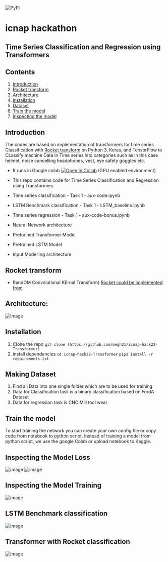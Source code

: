 

<p>
<img alt="PyPI" src="https://img.shields.io/badge/21-success-brightgreen">  
</p>

# icnap hackathon
##  Time Series Classification and Regression using Transformers


## Contents
1. [Introduction](#introduction)
2. [Rocket transform](#Rocket-transform)
3. [Architecture](#Architecture)
4. [Installation](#Installation)
5. [Dataset](#making-dataset)
6. [Train the model](#train-the-model)
7. [Inspecting the model](#inspecting-the-model)


## Introduction
The codes are based on implementation of transformers for time series Classification with [Rocket transform](https://arxiv.org/abs/2012.08791) on Python 3, Keras, and TensorFlow to CLassify machine Data in Time series into categories such as in this case helmet, noise cancelling headphones, vest, eye safety goggles etc.

- It runs in Google colab [![Open In Collab](https://colab.research.google.com/assets/colab-badge.svg)](https://colab.research.google.com/github/megh21/icnap-hack-22-Transformer) (GPU enabled environment) 

- This repo contains code for Time Series Classification and Regression using Transformers
- Time series classification - Task 1 - aux-code.ipynb
- LSTM Benchmark classification - Task 1 - LSTM_baseline.ipynb
- Time series regression - Task 1 - aux-code-bonus.ipynb
- Neural Network architecture
- Pretrained Transformer Model
- Pretrained LSTM Model
- Input Modelling architecture 

## Rocket transform
- RandOM Convolutional KErnal Transform) [Rocket could be implemented from](https://www.sktime.org/en/stable/api_reference/auto_generated/sktime.transformations.panel.rocket.MiniRocket.html)


## Architecture:
![image](https://user-images.githubusercontent.com/73994639/175145002-87d77094-fa80-45b6-8fc6-4f21182f6412.png)



## Installation
 1. Clone the repo `git clone (https://github.com/megh21/icnap-hack22-Transformer)`
 2. install dependencies
	  `cd icnap-hack22-Transformer`
	  `pip3 install -r requirements.txt` 


## Making Dataset

1. Find all Data into one single folder which are to be used for training
2. Data for Classification task is a binary classification based on FordA Dataset
3. Data for regression task is CNC Mill tool wear

## Train the model


To start training the network you can create your own config file or copy code from notebook to python script.
Instead of training a model from python script, we use the google Colab or upload notebook to Kaggle. 
    
## Inspecting the Model Loss 
![image](https://user-images.githubusercontent.com/73994639/175145072-164d0114-5a89-4829-90dd-500320121d8b.png)
![image](https://user-images.githubusercontent.com/73994639/175160898-e80e5330-2671-41d7-be35-adf2fd34758b.png)
## Inspecting the Model Training
![image](https://user-images.githubusercontent.com/73994639/175296122-26ef29b3-7476-4853-81a0-80e6201b05fe.png)

## LSTM Benchmark classification
![image](https://user-images.githubusercontent.com/73994639/175145123-7adc8646-8152-4340-a824-3a8220202ead.png)
## Transformer with Rocket classification
![image](https://user-images.githubusercontent.com/73994639/175160635-b4d835b1-26be-4de1-ab3f-aabbed7fe2ba.png)

